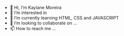 - 👋 Hi, I’m Kaylane Moreira
- 👀 I’m interested in 
- 🌱 I’m currently learning HTML, CSS and JAVASCRIPT
- 💞️ I’m looking to collaborate on ...
- 📫 How to reach me ...

<!---
KaylaneM/KaylaneM is a ✨ special ✨ repository because its `README.md` (this file) appears on your GitHub profile.
You can click the Preview link to take a look at your changes.
--->
